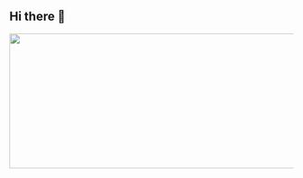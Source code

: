 ## Hi there 👋

<img height="240" width="850" src="https://cdna.artstation.com/p/assets/images/images/018/990/420/original/pixel-jeff-noodles.gif?1561540714">

<!--
**leoBarrosDev/leoBarrosDev** is a ✨ _special_ ✨ repository because its `README.md` (this file) appears on your GitHub profile.

Here are some ideas to get you started:

- 🔭 I’m currently working on ...
- 🌱 I’m currently learning ...
- 👯 I’m looking to collaborate on ...
- 🤔 I’m looking for help with ...
- 💬 Ask me about ...
- 📫 How to reach me: ...
- 😄 Pronouns: ...
- ⚡ Fun fact: ...
-->
